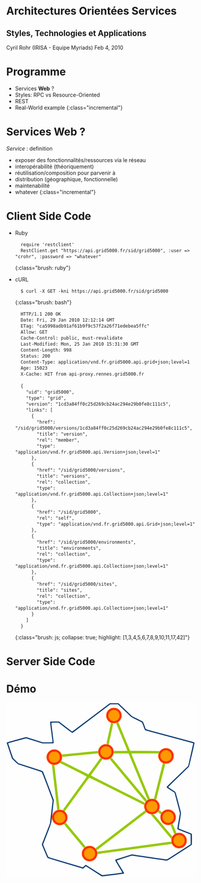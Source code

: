 
<!-- putting some comments here
this needs a lot more work :-) but is already more powerful than showoff
Needs to set and use more of the meta-declarations such as {:ruby}, {:incremental}, etc.
-->

<!-- slide cover title centered -->
# Architectures Orientées Services

## Styles, Technologies et Applications

Cyril Rohr (IRISA - Equipe Myriads)
Feb 4, 2010

<!-- slide title -->
# Programme
* Services **Web** ?
* Styles: RPC vs Resource-Oriented
* REST
* Real-World example
{:class="incremental"}

<!-- 
  Concepts (intro, avantages, contraintes)
* Mise en oeuvre (client side, server side, tools)
* Aspects non fonctionnels 
-->

<!-- slide title incremental -->
# Services **Web** ?

*Service* : definition

* exposer des fonctionnalités/ressources via le réseau
* interopérabilité (théoriquement)
* réutilisation/composition pour parvenir à 
* distribution (géographique, fonctionnelle)
* maintenabilité
* whatever
{:class="incremental"}

<!-- slide title -->
# Client Side Code

* Ruby

        require 'restclient'
        RestClient.get "https://api.grid5000.fr/sid/grid5000", :user => "crohr", :password => "whatever"
    {:class="brush: ruby"}
* cURL
        
        $ curl -X GET -kni https://api.grid5000.fr/sid/grid5000
    {:class="brush: bash"}
    
        HTTP/1.1 200 OK
        Date: Fri, 29 Jan 2010 12:12:14 GMT
        ETag: "ca5998adb91af61b9f9c57f2a26f71edebea5ffc"
        Allow: GET
        Cache-Control: public, must-revalidate
        Last-Modified: Mon, 25 Jan 2010 15:31:30 GMT
        Content-Length: 998
        Status: 200
        Content-Type: application/vnd.fr.grid5000.api.grid+json;level=1
        Age: 15023
        X-Cache: HIT from api-proxy.rennes.grid5000.fr

        {
          "uid": "grid5000",
          "type": "grid",
          "version": "1cd3a84ff0c25d269cb24ac294e29b0fe8c111c5",
          "links": [
            {
              "href": "/sid/grid5000/versions/1cd3a84ff0c25d269cb24ac294e29b0fe8c111c5",
              "title": "version",
              "rel": "member",
              "type": "application/vnd.fr.grid5000.api.Version+json;level=1"
            },
            {
              "href": "/sid/grid5000/versions",
              "title": "versions",
              "rel": "collection",
              "type": "application/vnd.fr.grid5000.api.Collection+json;level=1"
            },
            {
              "href": "/sid/grid5000",
              "rel": "self",
              "type": "application/vnd.fr.grid5000.api.Grid+json;level=1"
            },
            {
              "href": "/sid/grid5000/environments",
              "title": "environments",
              "rel": "collection",
              "type": "application/vnd.fr.grid5000.api.Collection+json;level=1"
            },
            {
              "href": "/sid/grid5000/sites",
              "title": "sites",
              "rel": "collection",
              "type": "application/vnd.fr.grid5000.api.Collection+json;level=1"
            }
          ]
        }
    {:class="brush: js; collapse: true; highlight: [1,3,4,5,6,7,8,9,10,11,17,42]"}

<!-- slide title -->
# Server Side Code

<!-- slide title -->
# Démo
![Grid5000][grid5000_img]


[grid5000_img]: images/grid5000.png